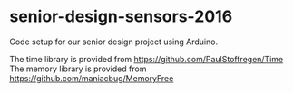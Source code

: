 # senior-design-sensors-2016
Code setup for our senior design project using Arduino. 

The time library is provided from https://github.com/PaulStoffregen/Time
The memory library is provided from https://github.com/maniacbug/MemoryFree
